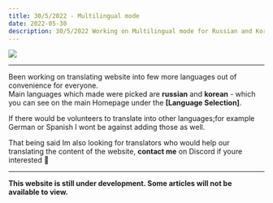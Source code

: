 ```yaml
---
title: 30/5/2022 - Multilingual mode 
date: 2022-05-30   
description: 30/5/2022 Working on Multilingual mode for Russian and Korean translations
---
```

![](https://i.imgur.com/y1Ii9IP.png)

<hr/>

Been working on translating website into few more languages out of convenience for everyone. <br> 
Main languages which made were picked are **russian** and **korean** - which you can see on the main Homepage under the **[Language Selection]**.

If there would be volunteers to translate into other languages;for example German or Spanish I wont be against adding those as well.

That being said Im also looking for translators who would help our translating the content of the website, **contact me** on Discord if youre interested 👋
<hr/>

**This website is still under development. Some articles will not be available to view.**
